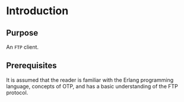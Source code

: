 # Introduction

## Purpose

An `FTP` client.

## Prerequisites

It is assumed that the reader is familiar with the Erlang programming language, concepts of OTP, and has a basic understanding of the FTP protocol.
